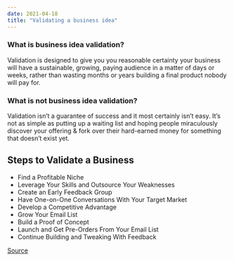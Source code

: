 ```yaml
---
date: 2021-04-18
title: "Validating a business idea"
---
```


### What is business idea validation?

Validation is designed to give you you reasonable certainty your business will have a sustainable, growing, paying audience in a matter of days or weeks, rather than wasting months or years building a final product nobody will pay for.

### What is not business idea validation?

Validation isn’t a guarantee of success and it most certainly isn’t easy. It’s not as simple as putting up a waiting list and hoping people miraculously discover your offering & fork over their hard-earned money for something that doesn’t exist yet.

## Steps to Validate a Business

- Find a Profitable Niche
- Leverage Your Skills and Outsource Your Weaknesses
- Create an Early Feedback Group
- Have One-on-One Conversations With Your Target Market
- Develop a Competitive Advantage
- Grow Your Email List
- Build a Proof of Concept
- Launch and Get Pre-Orders From Your Email List
- Continue Building and Tweaking With Feedback

[Source](https://www.ryrob.com/validate-business-idea/)